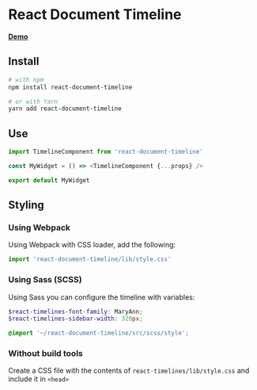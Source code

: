 # React Document Timeline

[**Demo**](https://jsainsburyplc.github.io/react-timelines/)

## Install

```sh
# with npm
npm install react-document-timeline

# or with Yarn
yarn add react-document-timeline
```

## Use

```js
import TimelineComponent from 'react-document-timeline'

const MyWidget = () => <TimelineComponent {...props} />

export default MyWidget
```

## Styling

### Using Webpack

Using Webpack with CSS loader, add the following:

```js
import 'react-document-timeline/lib/style.css'
```

### Using Sass (SCSS)

Using Sass you can configure the timeline with variables:

```scss
$react-timelines-font-family: MaryAnn;
$react-timelines-sidebar-width: 320px;

@import '~/react-document-timeline/src/scss/style';
```

### Without build tools

Create a CSS file with the contents of `react-timelines/lib/style.css` and include it in `<head>`
